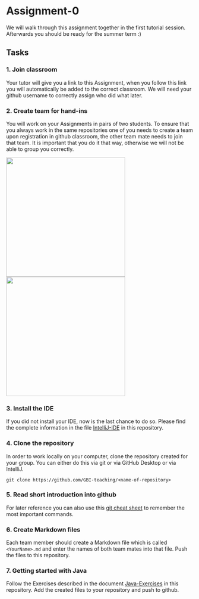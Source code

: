 # Assignment-0

We will walk through this assignment together in the first tutorial session. Afterwards you should be ready for the summer term :)

## Tasks
### 1. Join classroom
Your tutor will give you a link to this Assignment, when you follow this link you will automatically be added to the correct classroom. We will need your github username to correctly assign who did what later.
### 2. Create team for hand-ins
You will work on your Assignments in pairs of two students. To ensure that you always work in the same repositories one of you needs to create a team upon registration in github classroom, the other team mate needs to join that team. It is important that you do it that way, otherwise we will not be able to group you correctly.
<p float="left">
  <img src="https://github.com/GBI-teaching/Assignment-0/assets/45968370/3079dc88-fa57-4e91-80bf-a0ac2efceef2" height="320"/>
  <img src="https://github.com/GBI-teaching/Assignment-0/assets/45968370/333c59f5-2b6a-40e8-8779-3a63bed773d4" height="320"/> 
</p>

### 3. Install the IDE
If you did not install your IDE, now is the last chance to do so. Please find the complete information in the file [IntelliJ-IDE](https://github.com/GBI-teaching/Assignment-0/blob/5255c6319f883a9e051fb6c6538cf3d1964fc1b9/IntelliJ-IDE.md) in this repository.

### 4. Clone the repository
In order to work locally on your computer, clone the repository created for your group. You can either do this via git or via GitHub Desktop or via IntelliJ.

`git clone https://github.com/GBI-teaching/<name-of-repository>`

### 5. Read short introduction into github

For later reference you can also use this [git cheat sheet](https://education.github.com/git-cheat-sheet-education.pdf) to remember the most important commands.
### 6. Create Markdown files
Each team member should create a Markdown file which is called `<YourName>.md` and enter the names of both team mates into that file. Push the files to this repository.

### 7. Getting started with Java
Follow the Exercises described in the document [Java-Exercises](https://github.com/GBI-teaching/Assignment-0/blob/626ead5b2fde7fc8285acc937530ef8957cd5cb3/Java-Exercises.md) in this repository. Add the created files to your repository and push to github.
